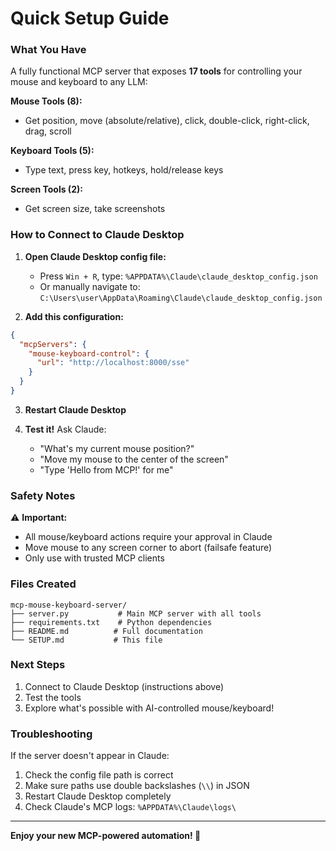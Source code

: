 # Quick Setup Guide

### What You Have

A fully functional MCP server that exposes **17 tools** for controlling your mouse and keyboard to any LLM:

**Mouse Tools (8):**
- Get position, move (absolute/relative), click, double-click, right-click, drag, scroll

**Keyboard Tools (5):**
- Type text, press key, hotkeys, hold/release keys

**Screen Tools (2):**
- Get screen size, take screenshots

### How to Connect to Claude Desktop

1. **Open Claude Desktop config file:**
   - Press `Win + R`, type: `%APPDATA%\Claude\claude_desktop_config.json`
   - Or manually navigate to: `C:\Users\user\AppData\Roaming\Claude\claude_desktop_config.json`

2. **Add this configuration:**
```json
{
  "mcpServers": {
    "mouse-keyboard-control": {
      "url": "http://localhost:8000/sse"
    }
  }
}
```

3. **Restart Claude Desktop**

4. **Test it!** Ask Claude:
   - "What's my current mouse position?"
   - "Move my mouse to the center of the screen"
   - "Type 'Hello from MCP!' for me"

### Safety Notes

⚠️ **Important:**
- All mouse/keyboard actions require your approval in Claude
- Move mouse to any screen corner to abort (failsafe feature)
- Only use with trusted MCP clients

### Files Created

```
mcp-mouse-keyboard-server/
├── server.py           # Main MCP server with all tools
├── requirements.txt    # Python dependencies
├── README.md          # Full documentation
└── SETUP.md           # This file
```

### Next Steps

1. Connect to Claude Desktop (instructions above)
2. Test the tools
3. Explore what's possible with AI-controlled mouse/keyboard!

### Troubleshooting

If the server doesn't appear in Claude:
1. Check the config file path is correct
2. Make sure paths use double backslashes (`\\`) in JSON
3. Restart Claude Desktop completely
4. Check Claude's MCP logs: `%APPDATA%\Claude\logs\`

---

**Enjoy your new MCP-powered automation! 🚀**
